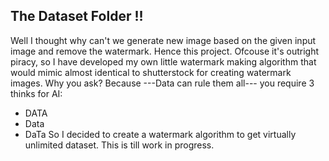 ##  The Dataset Folder !!
Well I thought why can't we generate new image based on the given input image and remove the watermark. Hence this project. Ofcouse it's outright piracy, so I have developed my own little watermark making algorithm that would mimic almost identical to shutterstock for creating watermark images. Why you ask? Because ---Data can rule them all--- you require 3 thinks for AI: 
- DATA
- Data
- DaTa
So I decided to create a watermark algorithm to get virtually unlimited dataset. This is till work in progress.